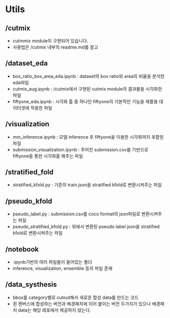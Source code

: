 # Utils

## /cutmix
- cutmmix module이 구현되어 있습니다.
- 사용법은 /cutmix 내부의 readme.md를 참고


## /dataset_eda
- box_ratio_box_area_eda.ipynb : dataset의 box ratio와 area의 비율을 분석한 eda파일
- cutmix_aug.ipynb : /cutmix에서 구현된 cutmix module의 결과물을 시각화한 파일
- fiftyone_eda.ipynb : 시각화 툴 중 하나인 fiftyone의 기본적인 기능을 재활용 데이터셋에 적용한 파일


## /visualization
- mm_inference.ipynb : 모델 inference 후 fiftyone을 이용한 시각화까지 포함된 파일
- submission_visualization.ipynb : 주어진 submission.csv를 기반으로 fiftyone을 통한 시각화를 해주는 파일


## /stratified_fold
- stratified_kfold.py : 기존의 train.json을 stratified kfold로 변환시켜주는 파일


## /pseudo_kfold
- pseudo_label.py : submission.csv를 coco format의 json파일로 변환시켜주는 파일
- pseudo_stratified_kfold.py : 위에서 변환된 pseudo label json을 stratified kfold로 변환시켜주는 파일


## /notebook
- .ipynb기반의 여러 파일들이 들어있는 폴더
- inference, visualization, ensemble 등의 파일 존재

## /data_systhesis
- bbox를 category별로 cutout해서 새로운 합성 data를 만드는 코드
- 흰 캔버스에 합성하는 버전과 배경패치에 이어 붙이는 버전 두가지가 있으나 배경패치 data는 해당 레포에서 제공하지 않는다.
